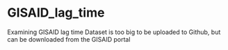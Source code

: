 # GISAID_lag_time
Examining GISAID lag time
Dataset is too big to be uploaded to Github, but can be downloaded from the GISAID portal
